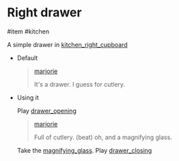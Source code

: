 # Right drawer

#item #kitchen

A simple drawer in [kitchen_right_cupboard](kitchen_right_cupboard.md)

- Default

  > [marjorie](characters/marjorie.md)
  >
  > It's a drawer. I guess for cutlery.

- Using it

  Play [drawer_opening](../sfx/drawer_opening.md)

  > [marjorie](characters/marjorie.md)
  >
  > Full of cutlery. (beat) oh, and a magnifying glass.

  Take the [magnifying_glass](items/magnifying_glass.md).
  Play [drawer_closing](../sfx/drawer_closing.md)
